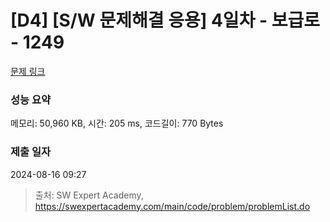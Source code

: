 # [D4] [S/W 문제해결 응용] 4일차 - 보급로 - 1249 

[문제 링크](https://swexpertacademy.com/main/code/problem/problemDetail.do?contestProbId=AV15QRX6APsCFAYD) 

### 성능 요약

메모리: 50,960 KB, 시간: 205 ms, 코드길이: 770 Bytes

### 제출 일자

2024-08-16 09:27



> 출처: SW Expert Academy, https://swexpertacademy.com/main/code/problem/problemList.do